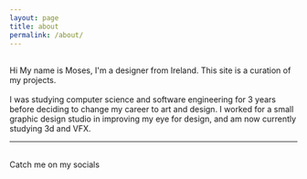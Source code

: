 ```yaml
---
layout: page
title: about
permalink: /about/
---
```



<br/>
Hi My name is Moses, I'm a designer from Ireland. This site is a curation of my projects.
<br>
<br>
I was studying computer science and software engineering for 3 years before deciding to change my career to art and design. I worked for a small graphic design studio in improving my eye for design, and am now currently studying 3d and VFX.
<!--
Link to your social media connections, too. This theme is set up to use <a href="http://fortawesome.github.io/Font-Awesome/" target="blank">Font Awesome icons</a>, like the ones below. Add your facebook, twitter, linkedin, or just disable all of them.--> 

<br/>
<hr/>
<br/>
<span class="contacticon center">
	<a href="https://www.linkedin.com/in/{{site.linkedin_username}}"><i class="fa fa-linkedin-square" style="font-size:10px"> </i></a>
	<a href="https://www.twitter.com/{{site.twitter_username}}"><i class="fa fa-twitter-square"></i></a>
	<a href="https://www.instagram.com/{{site.instagram_username}}"><i class="fa fa-instagram"></i></a>
</span>

<div class="col three caption">
	Catch me on my socials
</div>

